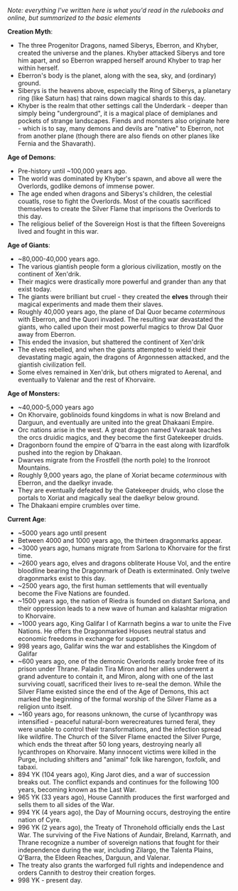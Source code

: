 *Note: everything I've written here is what you'd read in the rulebooks and online, but summarized to the basic elements*

**Creation Myth**: 
* The three Progenitor Dragons, named Siberys, Eberron, and Khyber, created the universe and the planes. Khyber attacked Siberys and tore him apart, and so Eberron wrapped herself around Khyber to trap her within herself. 
* Eberron's body is the planet, along with the sea, sky, and (ordinary) ground.
* Siberys is the heavens above, especially the Ring of Siberys, a planetary ring (like Saturn has) that rains down magical shards to this day.
* Khyber is the realm that other settings call the Underdark - deeper than simply being "underground", it is a magical place of demiplanes and pockets of strange landscapes. Fiends and monsters also originate here - which is to say, many demons and devils are "native" to Eberron, not from another plane (though there are also fiends on other planes like Fernia and the Shavarath).

**Age of Demons**: 
* Pre-history until ~100,000 years ago.
* The world was dominated by Khyber's spawn, and above all were the Overlords, godlike demons of immense power.
* The age ended when dragons and Siberys's children, the celestial couatls, rose to fight the Overlords. Most of the couatls sacrificed themselves to create the Silver Flame that imprisons the Overlords to this day.
* The religious belief of the Sovereign Host is that the fifteen Sovereigns lived and fought in this war.

**Age of Giants**:
* ~80,000-40,000 years ago.
* The various giantish people form a glorious civilization, mostly on the continent of Xen'drik.
* Their magics were drastically more powerful and grander than any that exist today.
* The giants were brilliant but cruel - they created the **elves** through their magical experiments and made them their slaves.
* Roughly 40,000 years ago, the plane of Dal Quor became *coterminous* with Eberron, and the Quori invaded. The resulting war devastated the giants, who called upon their most powerful magics to throw Dal Quor away from Eberron.
* This ended the invasion, but shattered the continent of Xen'drik
* The elves rebelled, and when the giants attempted to wield their devastating magic again, the dragons of Argonnessen attacked, and the giantish civilization fell.
* Some elves remained in Xen'drik, but others migrated to Aerenal, and eventually to Valenar and the rest of Khorvaire.

**Age of Monsters:**
* ~40,000-5,000 years ago
* On Khorvaire, goblinoids found kingdoms in what is now Breland and Darguun, and eventually are united into the great Dhakaani Empire.
* Orc nations arise in the west. A great dragon named Vvaraak teaches the orcs druidic magics, and they become the first Gatekeeper druids.
* Dragonborn found the empire of Q'barra in the east along with lizardfolk pushed into the region by Dhakaan.
* Dwarves migrate from the Frostfell (the north pole) to the Ironroot Mountains.
* Roughly 9,000 years ago, the plane of Xoriat became *coterminous* with Eberron, and the daelkyr invade.
* They are eventually defeated by the Gatekeeper druids, who close the portals to Xoriat and magically seal the daelkyr below ground.
* The Dhakaani empire crumbles over time.

**Current Age**:
* ~5000 years ago until present
* Between 4000 and 1000 years ago, the thirteen dragonmarks appear.
* ~3000 years ago, humans migrate from Sarlona to Khorvaire for the first time.
* ~2600 years ago, elves and dragons obliterate House Vol, and the entire bloodline bearing the Dragonmark of Death is exterminated. Only twelve dragonmarks exist to this day.
* ~2500 years ago, the first human settlements that will eventually become the Five Nations are founded.
* ~1500 years ago, the nation of Riedra is founded on distant Sarlona, and their oppression leads to a new wave of human and kalashtar migration to Khorvaire.
* ~1000 years ago, King Galifar I of Karrnath begins a war to unite the Five Nations. He offers the Dragonmarked Houses neutral status and economic freedoms in exchange for support.
* 998 years ago, Galifar wins the war and establishes the Kingdom of Galifar
* ~600 years ago, one of the demonic Overlords nearly broke free of its prison under Thrane. Paladin Tira Miron and her allies underwent a grand adventure to contain it, and Miron, along with one of the last surviving couatl, sacrificed their lives to re-seal the demon. While the Silver Flame existed since the end of the Age of Demons, this act marked the beginning of the formal worship of the Silver Flame as a religion unto itself.
* ~160 years ago, for reasons unknown, the curse of lycanthropy was intensified - peaceful natural-born werecreatures turned feral, they were unable to control their transformations, and the infection spread like wildfire. The Church of the Silver Flame enacted the Silver Purge, which ends the threat after 50 long years, destroying nearly all lycanthropes on Khorvaire. Many innocent victims were killed in the Purge, including shifters and "animal" folk like harengon, foxfolk, and tabaxi.
* 894 YK (104 years ago), King Jarot dies, and a war of succession breaks out. The conflict expands and continues for the following 100 years, becoming known as the Last War.
* 965 YK (33 years ago), House Cannith produces the first warforged and sells them to all sides of the War.
* 994 YK (4 years ago), the Day of Mourning occurs, destroying the entire nation of Cyre.
* 996 YK (2 years ago), the Treaty of Thronehold officially ends the Last War. The surviving of the Five Nations of Aundair, Breland, Karrnath, and Thrane recognize a number of sovereign nations that fought for their independence during the war, including Zilargo, the Talenta Plains, Q'Barra, the Eldeen Reaches, Darguun, and Valenar.
* The treaty also grants the warforged full rights and independence and orders Cannith to destroy their creation forges.
* 998 YK - present day.